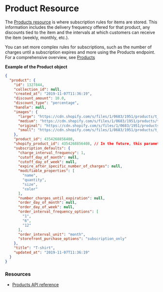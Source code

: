 # Product Resource

The [Products resource](products.md) is where subscription rules for items are stored. This information includes the delivery frequency offered for that product, any discounts tied to the item and the intervals at which customers can receive the item (weekly, monthly, etc.).

You can set more complex rules for subscriptions, such as the number of charges until a subscription expires and more using the Products endpoint. For a comprehensive overview, see [Products](products.md)

**Example of the Product object**

```json
{
  "product": {
    "id": 1327844,
    "collection_id": null,
    "created_at": "2019-11-07T11:36:19",
    "discount_amount": 10.0,
    "discount_type": "percentage",
    "handle": null,
    "images": {
      "large": "https://cdn.shopify.com/s/files/1/0683/1951/products/t_shirt_large.jpg",
      "medium": "https://cdn.shopify.com/s/files/1/0683/1951/products/t_shirt_medium.jpg",
      "original": "https://cdn.shopify.com/s/files/1/0683/1951/products/t_shirt.jpg",
      "small": "https://cdn.shopify.com/s/files/1/0683/1951/products/t_shirt_small.jpg"
    },
    "product_id": 4354268856408,
    "shopify_product_id": 4354268856408, // In the future, this parameter will have a non-platform-specific name
    "subscription_defaults": {
      "charge_interval_frequency": 1,
      "cutoff_day_of_month": null,
      "cutoff_day_of_week": null,
      "expire_after_specific_number_of_charges": null,
      "modifiable_properties": [
        "name",
        "quantity",
        "size",
        "color"
      ],
      "number_charges_until_expiration": null,
      "order_day_of_month": null,
      "order_day_of_week": null,
      "order_interval_frequency_options": [
        "1",
        "6",
        "12"
      ],
      "order_interval_unit": "month",
      "storefront_purchase_options": "subscription_only"
    },
    "title": "T-shirt",
    "updated_at": "2019-11-07T11:36:19"
  }
}
```

### Resources

- [Products API reference](https://developer.rechargepayments.com/#products)